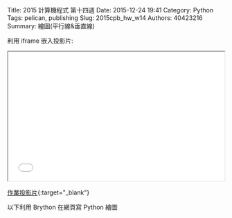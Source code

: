 Title: 2015 計算機程式 第十四週
Date: 2015-12-24 19:41
Category: Python
Tags: pelican, publishing
Slug: 2015cpb_hw_w14
Authors: 40423216
Summary: 繪圖(平行線&垂直線)

利用 iframe 嵌入投影片:

<iframe src="40423203_cp_w14_p.html" width="500" height="300"></iframe>

[作業投影片](40423203_cp_w14_p.html){:target="_blank"}

以下利用 Brython 在網頁寫 Python 繪圖


            
<!-- 導入 brython.js -->


<script type="text/javascript" src="js/40423216-w14.js"></script>

<!-- 啟動 brython() -->

<script>
window.onload=function(){
brython(1);
}
</script>

<!-- 以下利用 Brython 程式執行繪圖 -->

<canvas id="plotarea" width="200" height="200"></canvas>

<script type="text/python3">
# 導入 doc
from browser import document as doc
from browser import console
import math

# 準備繪圖畫布
canvas = doc["plotarea"]
ctx = canvas.getContext("2d")

# 開始畫直線
for i in range(11):
    ctx.beginPath()
    ctx.lineWidth = 5
    ctx.moveTo(0,0+i*20 )
    ctx.lineTo(200,0+i*20 )
    ctx.strokeStyle = "#00FF00"
    ctx.stroke()
for i in range(11):
    ctx.beginPath()
    ctx.lineWidth = 5
    ctx.moveTo(0+i*20, 0)
    ctx.lineTo(0+i*20, 200)
    ctx.strokeStyle = "#FFFF00"
    ctx.stroke()


</script>


<script>
window.onload=function(){
brython(1);
}
</script>

